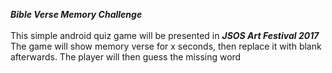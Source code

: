 <b><i>Bible Verse Memory Challenge</i></b><br/><br/>
This simple android quiz game will be presented in <i><b>JSOS Art Festival 2017</b></i><br/>
The game will show memory verse for x seconds, then replace it with blank afterwards. The player will then guess the missing word
